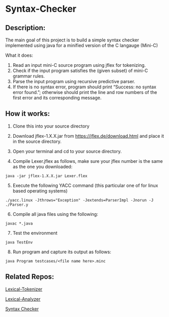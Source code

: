 # Syntax-Checker

## Description:
The main goal of this project is to build a simple syntax checker implemented using java for a minified version of the C langauge (Mini-C)

What it does:
1) Read an input mini-C source program using jflex for tokenizing. 
2) Check if the input program satisfies the (given subset) of mini-C grammar rules. 
3) Parse the input program using recursive predictive parser. 
4) If there is no syntax error, program should print “Success: no syntax error found.”; otherwise should print the line and row numbers of the first error and its corresponding message. 

## How it works:

1. Clone this into your source directory

2. Download jflex-1.X.X.jar from https://jflex.de/download.html and place it in the source directory.

3. Open your terminal and cd to your source directory.

4. Compile Lexer.jflex as follows, make sure your jflex number is the same as the one you downloaded:
```
java -jar jflex-1.X.X.jar Lexer.flex
```
5. Execute the following YACC command (this particular one of for linux based operating systems)
```
./yacc.linux -Jthrows="Exception" -Jextends=ParserImpl -Jnorun -J ./Parser.y
```
6. Compile all java files using the following:
```
javac *.java
```
7. Test the environment
```
java TestEnv
```
8. Run program and capture its output as follows:
```
java Program testcases/<file name here>.minc
```

## Related Repos:
[Lexical-Tokenizer](https://github.com/khalkmq/Lexical-Tokenizer)

[Lexical-Analyzer](https://github.com/khalkmq/Lexical-Analyzer)

[Syntax Checker](https://github.com/khalkmq/Syntax-Checker)
